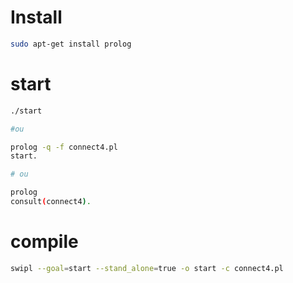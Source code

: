 # Install

```bash
sudo apt-get install prolog
```

# start

```bash
./start

#ou

prolog -q -f connect4.pl
start.

# ou

prolog
consult(connect4).
```


# compile

```bash
swipl --goal=start --stand_alone=true -o start -c connect4.pl
```